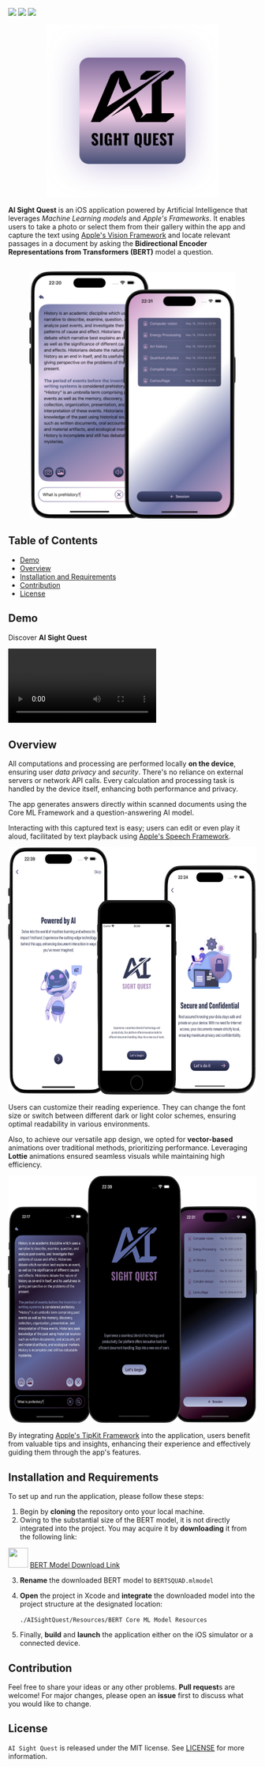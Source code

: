 <img src="https://badgen.net/static/Platform/iOS?color=4C5279"> <img src="https://badgen.net/github/tag/nsswifter/aisightquest?color=6D609E"> <img src="https://badgen.net/github/license/nsswifter/aisightquest?color=A292B1">

<p align="center"> <img src="Documentation/AISightQuest.png" width="350" height="350"/> </p>

**AI Sight Quest** is an iOS application powered by Artificial Intelligence that leverages *Machine Learning models* and *Apple's Frameworks*. It enables users to take a photo or select them from their gallery within the app and capture the text using [Apple's Vision Framework](https://developer.apple.com/documentation/vision) and locate relevant passages in a document by asking the **Bidirectional Encoder Representations from Transformers (BERT)** model a question. <br> <br>

<p align="center"> <img src="Documentation/main-view.png" height="500"/> </p>


## Table of Contents

- [Demo](#demo)
- [Overview](#overview)
- [Installation and Requirements](#installation-and-requirements) <!-- - [References](#references) -->
- [Contribution](#contribution)
- [License](#license)

## Demo

Discover **AI Sight Quest**

![Demo In Light Mode](Documentation/demo-light-mode.mov)

## Overview

All computations and processing are performed locally **on the device**, ensuring user *data privacy* and *security*. There's no reliance on external servers or network API calls. Every calculation and processing task is handled by the device itself, enhancing both performance and privacy. 

The app generates answers directly within scanned documents using the Core ML Framework and a question-answering AI model. 

Interacting with this captured text is easy; users can edit or even play it aloud, facilitated by text playback using [Apple's Speech Framework](https://developer.apple.com/documentation/speech).

<p align="center"> <img src="Documentation/intro-view.png" height="500"/> </p>

Users can customize their reading experience. They can change the font size or switch between different dark or light color schemes, ensuring optimal readability in various environments.

Also, to achieve our versatile app design, we opted for **vector-based** animations over traditional methods, prioritizing performance. Leveraging **Lottie** animations ensured seamless visuals while maintaining high efficiency.

<p align="center"> <img src="Documentation/dark-mode.png" height="500"/> </p>

By integrating [Apple's TipKit Framework](https://developer.apple.com/documentation/tipkit) into the application, users benefit from valuable tips and insights, enhancing their experience and effectively guiding them through the app's features.

## Installation and Requirements

To set up and run the application, please follow these steps:

1. Begin by **cloning** the repository onto your local machine.
2. Owing to the substantial size of the BERT model, it is not directly integrated into the project. You may acquire it by **downloading** it from the following link:

<a href="https://ml-assets.apple.com/coreml/models/Text/QuestionAnswering/BERT_SQUAD/BERTSQUADFP16.mlmodel"> <img src="https://github.com/nsswifter/nsswifter/blob/main/assets/core_ml.png" width="40" height="40"/></a> [BERT Model Download Link](https://ml-assets.apple.com/coreml/models/Text/QuestionAnswering/BERT_SQUAD/BERTSQUADFP16.mlmodel)

3. **Rename** the downloaded BERT model to `BERTSQUAD.mlmodel`
4. **Open** the project in Xcode and **integrate** the downloaded model into the project structure at the designated location:

   `./AISightQuest/Resources/BERT Core ML Model Resources`

5. Finally, **build** and **launch** the application either on the iOS simulator or a connected device.

<!-- ## References

<img src="https://github.com/devicons/devicon/blob/master/icons/figma/figma-original.svg" width="40" height="40"/> [Project's Figma Design](https://www.figma.com/file/PNYtxvPgMP7x5hdTZz7YIZ/AI-Sight-Quest?type=design&node-id=18%3A479&mode=design&t=LZixx9SKG5oeNCXc-1) -->

## Contribution

Feel free to share your ideas or any other problems. **Pull request**s are welcome! 
For major changes, please open an **issue** first to discuss what you would like to change.

## License

`AI Sight Quest` is released under the MIT license. See [LICENSE](LICENSE) for more information.
